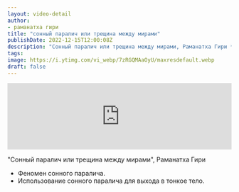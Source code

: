 ```yaml
---
layout: video-detail
author:
- раманатха гири
title: "сонный паралич или трещина между мирами"
publishDate: 2022-12-15T12:00:08Z
description: "Сонный паралич или трещина между мирами, Раманатха Гири * Феномен сонного паралича. * Использование сонного паралича для выхода в тонкое тело."
tags: 
image: https://i.ytimg.com/vi_webp/7zRGQMAaOyU/maxresdefault.webp
draft: false
---
```


<iframe width="100%" src="https://www.youtube.com/embed/7zRGQMAaOyU" frameborder="0" allowfullscreen=""></iframe> 

 "Сонный паралич или трещина между мирами", Раманатха Гири

* Феномен сонного паралича.
* Использование сонного паралича для выхода в тонкое тело.
  

 